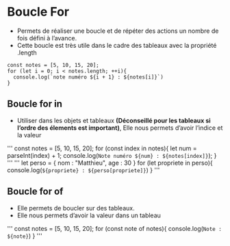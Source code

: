 # Boucle For
* Permets de réaliser une boucle et de répéter des actions un nombre de fois défini à l’avance.
* Cette boucle est très utile dans le cadre des tableaux avec la propriété .length

```
const notes = [5, 10, 15, 20];
for (let i = 0; i < notes.length; ++i){
  console.log(`note numéro ${i + 1} : ${notes[i]}`)
}
```

## Boucle for in

* Utiliser dans les objets et tableaux **(Déconseillé pour les tableaux si l’ordre des élements est important)**, Elle nous permets d’avoir l’indice et la valeur

'''
const notes = [5, 10, 15, 20];
for (const index in notes){
  let num = parseInt(index) + 1;
  console.log(`Note numéro ${num} : ${notes[index]}`);
}
'''
'''
let perso = {
  nom : "Matthieu",
  age : 30
}
for (let propriete in perso){
  console.log(`${propriete} : ${perso[propriete]}`)
}
'''

## Boucle for of
* Elle permets de boucler sur des tableaux. 
* Elle nous permets d’avoir la valeur dans un tableau

'''
const notes = [5, 10, 15, 20];
for (const note of notes){
  console.log(`Note : ${note}`)
}
'''